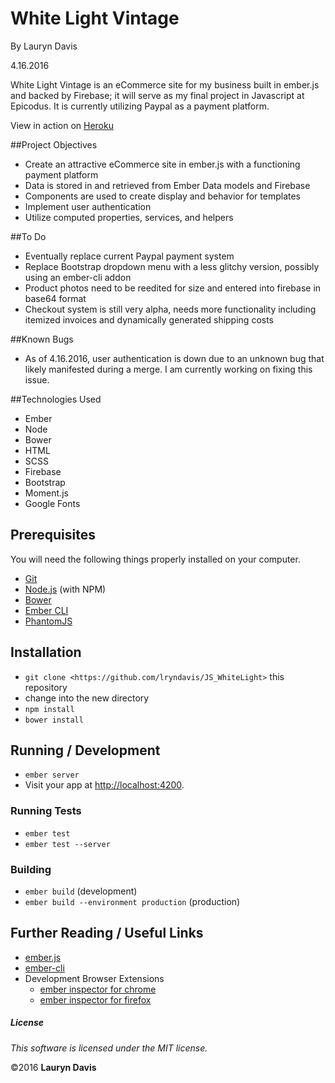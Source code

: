 # White Light Vintage

By Lauryn Davis

4.16.2016

White Light Vintage is an eCommerce site for my business built in ember.js and backed by Firebase; it will serve as my final project in Javascript at Epicodus. It is currently utilizing Paypal as a payment platform.

View in action on [Heroku](https://secure-waters-85955.herokuapp.com/)

##Project Objectives

* Create an attractive eCommerce site in ember.js with a functioning payment platform
* Data is stored in and retrieved from Ember Data models and Firebase
* Components are used to create display and behavior for templates
* Implement user authentication
* Utilize computed properties, services, and helpers

##To Do

* Eventually replace current Paypal payment system
* Replace Bootstrap dropdown menu with a less glitchy version, possibly using an ember-cli addon
* Product photos need to be reedited for size and entered into firebase in base64 format
* Checkout system is still very alpha, needs more functionality including itemized invoices and dynamically generated shipping costs

##Known Bugs

* As of 4.16.2016, user authentication is down due to an unknown bug that likely manifested during a merge. I am currently working on fixing this issue.

##Technologies Used

* Ember
* Node
* Bower
* HTML
* SCSS
* Firebase
* Bootstrap
* Moment.js
* Google Fonts

## Prerequisites

You will need the following things properly installed on your computer.

* [Git](http://git-scm.com/)
* [Node.js](http://nodejs.org/) (with NPM)
* [Bower](http://bower.io/)
* [Ember CLI](http://ember-cli.com/)
* [PhantomJS](http://phantomjs.org/)

## Installation

* `git clone <https://github.com/lryndavis/JS_WhiteLight>` this repository
* change into the new directory
* `npm install`
* `bower install`

## Running / Development

* `ember server`
* Visit your app at [http://localhost:4200](http://localhost:4200).

### Running Tests

* `ember test`
* `ember test --server`

### Building

* `ember build` (development)
* `ember build --environment production` (production)

## Further Reading / Useful Links

* [ember.js](http://emberjs.com/)
* [ember-cli](http://ember-cli.com/)
* Development Browser Extensions
  * [ember inspector for chrome](https://chrome.google.com/webstore/detail/ember-inspector/bmdblncegkenkacieihfhpjfppoconhi)
  * [ember inspector for firefox](https://addons.mozilla.org/en-US/firefox/addon/ember-inspector/)

##### License

*This software is licensed under the MIT license.*

&copy;2016 **Lauryn Davis**

